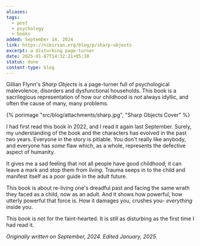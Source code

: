 ```yaml
---
aliases: 
tags:
  - post
  - psychology
  - books
added: September 14, 2024
link: https://nibirsan.org/blog/p/sharp-objects
excerpt: a disturbing page-turner
date: 2025-01-07T14:32:21+05:30
status: done
content-type: blog
---
```

Gillian Flynn's *Sharp Objects* is a page-turner full of psychological malevolence, disorders and dysfunctional households. This book is a sacrilegious representation of how our childhood is *not* always idyllic, and often the cause of many, many problems.

{% porimage "src/blog/attachments/sharp.jpg", "Sharp Objects Cover" %}

I had first read this book in 2022, and I read it again last September. Surely, my understanding of the book and the characters has evolved in the past two years. Everyone in the story is pitiable. You don't really like anybody, and everyone has *some* flaw which, as a whole, represents the defective aspect of humanity.

It gives me a sad feeling that not all people have good childhood; it can leave a mark and stop them from *living*. Trauma seeps in to the child and manifest itself as a poor guide in the adult future.

This book is about re-living one's dreadful past and facing the same wrath they faced as a child, now as an adult. And it shows how powerful, how utterly powerful that force is. How it damages you, crushes you- *everything* inside you.

This book is not for the faint-hearted. It is still as disturbing as the first time I had read it.

*Originally written on September, 2024. Edited January, 2025.*